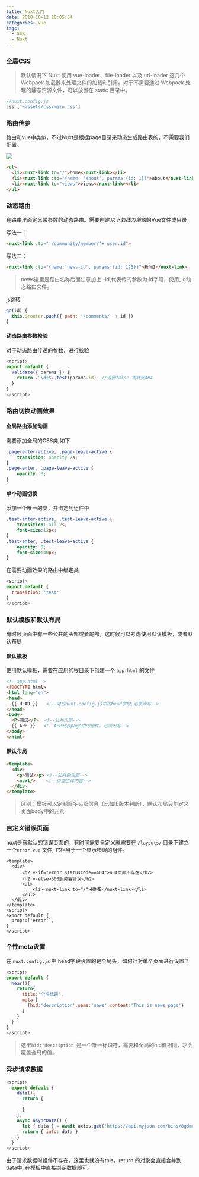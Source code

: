 ```yaml
---
title: Nuxt入门
date: 2018-10-12 10:05:54
categories: vue
tags:
  - SSR
  - Nuxt
---
```


### 全局CSS

>默认情况下 Nuxt 使用 vue-loader、file-loader 以及 url-loader 这几个 Webpack 加载器来处理文件的加载和引用。对于不需要通过 Webpack 处理的静态资源文件，可以放置在 static 目录中。

```js
//nuxt.config.js
css:['~assets/css/main.css']
```


### 路由传参

路由和vue中类似，不过Nuxt是根据page目录来动态生成路由表的，不需要我们配置。

![](http://ozrm3516s.bkt.clouddn.com/0a77ae84ac40924089a4329305f5e04d.jpg)

```html
<ul>
  <li><nuxt-link to="/">home</nuxt-link></li>
  <li><nuxt-link :to="{name: 'about', params:{id: 1}}">about</nuxt-link></li>
  <li><nuxt-link to="views">views</nuxt-link></li>
</ul>
```


### 动态路由

在路由里面定义带参数的动态路由。需要创建*以下划线为前缀*的Vue文件或目录

写法一：
```html
<nuxt-link :to="'/community/member/'+ user.id">
```
写法二：
```html
<nuxt-link :to="{name:'news-id', params:{id: 123}}">新闻1</nuxt-link>
```

> news这里是路由名称后面注意加上 -id,代表传的参数为 id字段，使用_id动态路由文件。

js跳转

```js
go(id) { 
  this.$router.push({ path: '/comments/' + id })
}
```

#### 动态路由参数校验

对于动态路由传递的参数，进行校验

```js
<script>
export default {
  validate({ params }) {
    return /^\d+$/.test(params.id)  //返回false 跳转到404
  }
}
</script>
```

### 路由切换动画效果



#### 全局路由添加动画

需要添加全局的CSS类,如下

```css
.page-enter-active, .page-leave-active {
    transition: opacity 2s;
}
.page-enter, .page-leave-active {
    opacity: 0;
}
```

#### 单个动画切换

添加一个唯一的类，并绑定到组件中

```css
.test-enter-active, .test-leave-active {
    transition: all 2s;
    font-size:12px;
}
.test-enter, .test-leave-active {
    opacity: 0;
    font-size:40px;
}
```

在需要动画效果的路由中绑定类
```js
<script>
export default {
  transition: 'test'
}
</script>
```

### 默认模板和默认布局

有时候页面中有一些公共的头部或者尾部，这时候可以考虑使用默认模板，或者默认布局

#### 默认模板

使用默认模板，需要在应用的根目录下创建一个 `app.html` 的文件

```html
<!--app.html-->
<!DOCTYPE html>
<html lang="en">
<head>
  {{ HEAD }}   <!--对应nuxt.config.js中的head字段,必须大写-->
</head>
<body>
  <P>测试</P>  <!--公共头部-->
  {{ APP }}   <!--APP代表page中的组件，必须大写-->
</body>
</html>

```

#### 默认布局

```html
<template>
  <div>
    <p>测试</p> <!--公共的头部-->
    <nuxt/>    <!--页面主体内容-->
  </div>
</template>
```

>区别：模板可以定制很多头部信息（比如IE版本判断），默认布局只能定义页面body中的元素

### 自定义错误页面

nuxt是有默认的错误页面的，有时间需要自定义就需要在 `/layouts/` 目录下建立一个`error.vue` 文件, 它相当于一个显示错误的组件。

```
<template>
  <div>
      <h2 v-if="error.statusCode==404">404页面不存在</h2>
      <h2 v-else>500服务器错误</h2>
      <ul>
          <li><nuxt-link to="/">HOME</nuxt-link></li>
      </ul>
  </div>
</template>
<script>
export default {
  props:['error'],
}
</script>
```

### 个性meta设置

在 `nuxt.config.js` 中 head字段设置的是全局头，如何针对单个页面进行设置？

```js
<script>
export default {
  hear(){
    return{
      title:'个性标题',
      meta:[
        {hid:'description',name:'news',content:'This is news page'}
      ]
    }
  }
}
</script>  
```

> 这里`hid:'description'`是一个唯一标识符，需要和全局的hid值相同，才会覆盖全局的值。

### 异步请求数据

```js
<script>
  export default {
    data(){
      return {

      }
    },
    async asyncData() {
      let { data } = await axios.get('https://api.myjson.com/bins/8gdmr')
      return { info: data }
    }
  }
</script>  
```

由于请求数据时组件不存在，这里也就没有this，return 的对象会直接合并到 data中, 在模板中直接绑定数据即可。
